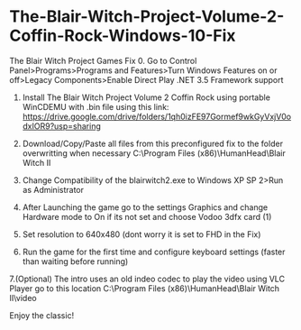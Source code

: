 # The-Blair-Witch-Project-Volume-2-Coffin-Rock-Windows-10-Fix
The Blair Witch Project Games Fix
0. Go to Control Panel>Programs>Programs and Features>Turn Windows Features on or off>Legacy Components>Enable Direct Play .NET 3.5 Framework support

1. Install The Blair Witch Project Volume 2 Coffin Rock using portable WinCDEMU with .bin file using this link: https://drive.google.com/drive/folders/1qh0izFE97Gormef9wkGyVxjV0odxIOR9?usp=sharing

2. Download/Copy/Paste all files from this preconfigured fix to the folder overwritting when necessary C:\Program Files (x86)\HumanHead\Blair Witch II

3. Change Compatibility of the blairwitch2.exe to Windows XP SP 2>Run as Administrator

4. After Launching the game go to the settings Graphics and change Hardware mode to On if its not set and choose Vodoo 3dfx card (1)

5. Set resolution to 640x480 (dont worry it is set to FHD in the Fix)

6. Run the game for the first time and configure keyboard settings (faster than waiting before running)

7.(Optional) The intro uses an old indeo codec to play the video using VLC Player go to this location C:\Program Files (x86)\HumanHead\Blair Witch II\video

Enjoy the classic!
